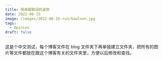 ```yaml
---
title: 简单聊聊润的姿势
date: 2022-06-15
image: /images/2022-06-15-run/kowloon.jpg
tags:
  - Opinion
draft: false
---
```


这是个中文测试，每个博客文件在 blog 文件夹下再单独建立文件夹，把所有的图片等文件都放在跟这个博客有关的文件夹里，方便以后修改和查找。
